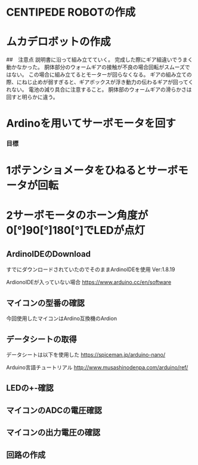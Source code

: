 # CENTIPEDE ROBOTの作成
# ムカデロボットの作成
##　注意点
説明書に沿って組み立てていく。
完成した際にギア組違いでうまく動かなかった。
胴体部分のウォームギアの接触が不良の場合回転がスムーズではない。
この場合に組み立てるとモーターが回らなくなる。
ギアの組み立ての際、にねじ止めが弱すぎると、ギアボックスが浮き動力の伝わるギアが回ってくれない。
電池の減り具合に注意すること。
胴体部のウォームギアの滑らかさは回すと明らかに違う。


# Ardinoを用いてサーボモータを回す
### 目標
# 1ポテンショメータをひねるとサーボモータが回転
# 2サーボモータのホーン角度が0[°]90[°]180[°]でLEDが点灯


## ArdinoIDEのDownload
すでにダウンロードされていたのでそのままArdinoIDEを使用
Ver:1.8.19

ArdionoIDEが入っていない場合
https://www.arduino.cc/en/software

## マイコンの型番の確認
今回使用したマイコンはArdino互換機のArdion
## データシートの取得
データシートは以下を使用した
https://spiceman.jp/arduino-nano/

Arduino言語チュートリアル
http://www.musashinodenpa.com/arduino/ref/

## LEDの+-確認
## マイコンのADCの電圧確認
## マイコンの出力電圧の確認
## 回路の作成
